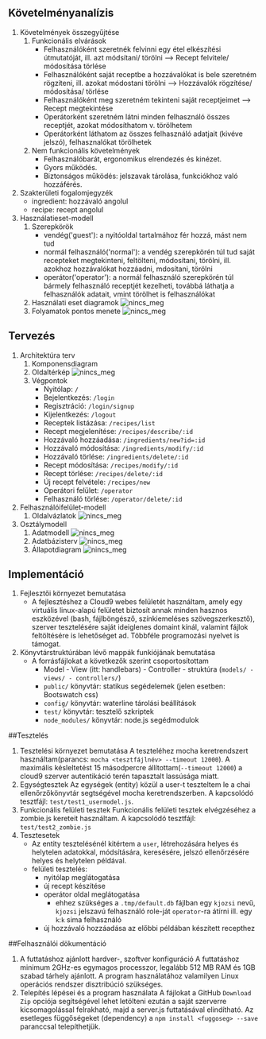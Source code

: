 
## Követelményanalízis

1. Követelmények összegyűjtése
	1. Funkcionális elvárások
		- Felhasználóként szeretnék felvinni egy étel elkészítési útmutatóját, ill. azt módsítani/ törölni --> Recept felvitele/ módosítása törlése
		- Felhasználóként saját receptbe a hozzávalókat is bele szeretném rögzíteni, ill. azokat módostani törölni --> Hozzávalók rögzítése/ módosítása/ törlése
		- Felhasználóként meg szeretném tekinteni saját receptjeimet --> Recept megtekintése
		- Operátorként szeretném látni minden felhasználó összes receptjét, azokat módosíthatom v. törölhetem
		- Operátorként láthatom az összes felhasználó adatjait (kivéve jelszó), felhasznalókat törölhetek
	2. Nem funkcionális követelmények
		- Felhasználóbarát, ergonomikus elrendezés és kinézet.
		- Gyors működés.
		- Biztonságos működés: jelszavak tárolása, funkciókhoz való hozzáférés.
2. Szakterületi fogalomjegyzék
	- ingredient: hozzávaló angolul
	- recipe: recept angolul
3. Használatieset-modell
	1. Szerepkörök
		- vendég('guest'): a nyitóoldal tartalmához fér hozzá, mást nem tud
		- normál felhasználó('normal'): a vendég szerepkörén túl tud saját recepteket megtekinteni, feltölteni, módosítani, törölni, ill. azokhoz hozzávalókat hozzáadni, mdosítani, törölni
		- operátor('operator'): a normál felhasználó szerepkörén túl bármely felhasználó receptjét kezelheti, továbbá láthatja a felhasználók adatait, vmint törölhet is felhasználókat
	2. Használati eset diagramok
		![nincs_meg](docs/images/usecase.jpg)
	3. Folyamatok pontos menete
		![nincs_meg](docs/images/folyamat.jpg)


## Tervezés

1. Architektúra terv
	1. Komponensdiagram
	2. Oldaltérkép
		![nincs_meg](docs/images/oldalterkep.jpg)
	3. Végpontok
		- Nyitólap: `/`
		- Bejelentkezés: `/login`
		- Regisztráció: `/login/signup`
		- Kijelentkezés: `/logout`
		- Receptek listázása: `/recipes/list`
		- Recept megjelenítése: `/recipes/describe/:id`
		- Hozzávaló hozzáadása: `/ingredients/new?id=:id`
		- Hozzávaló módosítása: `/ingredients/modify/:id`
		- Hozzávaló törlése: `/ingredients/delete/:id`
		- Recept módosítása: `/recipes/modify/:id`
		- Recept törlése: `/recipes/delete/:id`
		- Új recept felvétele: `/recipes/new`
		- Operátori felület: `/operator`
		- Felhasználó törlése: `/operator/delete/:id`
2. Felhasználóifelület-modell
	1. Oldalvázlatok
		![nincs_meg](docs/images/oldalterv_op.jpg)
3. Osztálymodell
	1. Adatmodell
		![nincs_meg](docs/images/adatmodell.jpg)
	2. Adatbázisterv
		![nincs_meg](docs/images/adatbterv.jpg)
	3. Állapotdiagram
		![nincs_meg](docs/images/allapotdiagram.jpg)


## Implementáció

1. Fejlesztői környezet bemutatása
	- A fejlesztéshez a Cloud9 webes felületét használtam, amely egy virtuális linux-alapú felületet biztosít annak minden hasznos eszközével (bash, fájlböngésző, színkiemeléses szövegszerkesztő), szerver tesztelésére saját ideiglenes domaint kínál, valamint fájlok feltöltésére  is lehetőséget ad. Többféle programozási nyelvet is támogat.
2. Könyvtárstruktúrában lévő mappák funkiójának bemutatása
	- A forrásfájlokat a következők szerint csoportosítottam
		- Model - View (itt: handlebars) - Controller - struktúra (`models/ - views/ - controllers/`)
		- `public/` könyvtár: statikus segédelemek (jelen esetben: Bootswatch css)
		- `config/` könyvtár: waterline tárolási beállítások
		- `test/` könyvtár: tesztelő szkriptek
		- `node_modules/` könyvtár: node.js segédmodulok


##Tesztelés

1. Tesztelési környezet bemutatása
	A teszteléhez mocha keretrendszert használtam(parancs: `mocha <tesztfájlnév> --timeout 12000`). A maximális késleltetést 15 másodpercre állítottam(`--timeout 12000`) a cloud9 szerver autentikáció terén tapasztalt lassúsága miatt.
2. Egységtesztek
	Az egységek (entity) közül a user-t teszteltem le a chai ellenőrzőkönyvtár segtségével mocha keretrendszerben. A kapcsolódó tesztfájl: `test/test1_usermodel.js`.
3. Funkcionális felületi tesztek
	Funkcionális felületi tesztek elvégzéséhez a zombie.js kereteit használtam. A kapcsolódó tesztfájl: `test/test2_zombie.js`
4. Tesztesetek
	- Az entity tesztelésénél kitértem a `user`, létrehozására helyes és helytelen adatokkal, módsítására, keresésére, jelszó ellenőrzésére helyes és helytelen példával.
	- felületi tesztelés:
		- nyitólap meglátogatása
		- új recept készítése
		- operátor oldal meglátogatása 
			- ehhez szükséges a `.tmp/default.db` fájlban egy `kjozsi` nevű, `kjozsi` jelszavú felhasználó role-ját `operator`-ra átírni ill. egy `k`:`k` sima felhasználó
		- új hozzávaló hozzáadása az előbbi példában készített recepthez


##Felhasználói dökumentáció

1. A futtatáshoz ajánlott hardver-, szoftver konfiguráció
	A futtatáshoz minimum 2GHz-es egymagos processzor, legalább 512 MB RAM és 1GB szabad tárhely ajánlott. A program használatához valamilyen Linux operációs rendszer disztribúció szükséges.
2. Telepítés lépései és a program használata
	A fájlokat a GitHub `Download Zip` opciója segítségével lehet letölteni ezután a saját szerverre kicsomagolással felrakható, majd a server.js futtatásával elindítható. Az esetleges függőségeket (dependency) a `npm install <fuggoseg> --save` paranccsal telepíthetjük.
